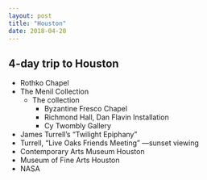 ```yaml
---
layout: post
title: "Houston"
date: 2018-04-20
---
```

## **4-day trip to Houston** 


* Rothko Chapel 
* The Menil Collection 
  * The collection
	* Byzantine Fresco Chapel
	* Richmond Hall, Dan Flavin Installation
	* Cy Twombly Gallery 
* James Turrell’s “Twilight Epiphany”
* Turrell, “Live Oaks Friends Meeting” —sunset viewing 
* Contemporary Arts Museum Houston
* Museum of Fine Arts Houston 
* NASA  
